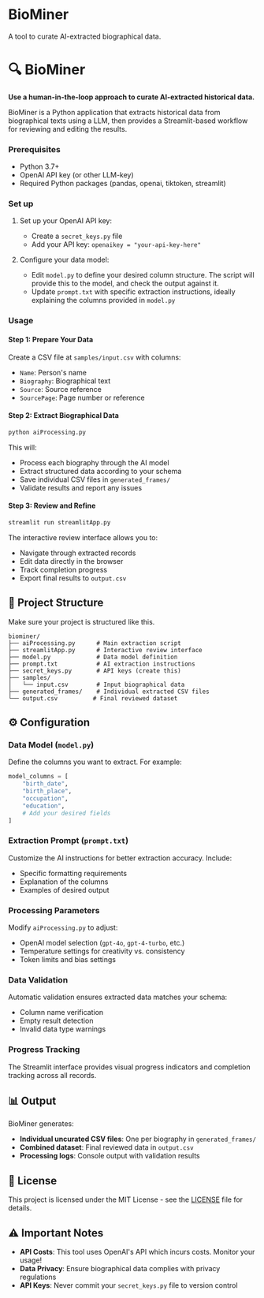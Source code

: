 # BioMiner
A tool to curate AI-extracted biographical data.

# 🔍 BioMiner

**Use a human-in-the-loop approach to curate AI-extracted historical data.**

BioMiner is a Python application that extracts historical data from biographical texts using a LLM, then provides a Streamlit-based workflow for reviewing and editing the results.

### Prerequisites

- Python 3.7+
- OpenAI API key (or other LLM-key)
- Required Python packages (pandas, openai, tiktoken, streamlit)

### Set up
1. Set up your OpenAI API key:
   - Create a `secret_keys.py` file
   - Add your API key: `openaikey = "your-api-key-here"`

2. Configure your data model:
   - Edit `model.py` to define your desired column structure. The script will provide this to the model, and check the output against it.
   - Update `prompt.txt` with specific extraction instructions, ideally explaining the columns provided in `model.py`

### Usage

#### Step 1: Prepare Your Data
Create a CSV file at `samples/input.csv` with columns:
- `Name`: Person's name
- `Biography`: Biographical text
- `Source`: Source reference
- `SourcePage`: Page number or reference

#### Step 2: Extract Biographical Data
```bash
python aiProcessing.py
```
This will:
- Process each biography through the AI model
- Extract structured data according to your schema
- Save individual CSV files in `generated_frames/`
- Validate results and report any issues

#### Step 3: Review and Refine
```bash
streamlit run streamlitApp.py
```
The interactive review interface allows you to:
- Navigate through extracted records
- Edit data directly in the browser
- Track completion progress
- Export final results to `output.csv`

## 📁 Project Structure
Make sure your project is structured like this.
```
biominer/
├── aiProcessing.py      # Main extraction script
├── streamlitApp.py      # Interactive review interface
├── model.py             # Data model definition
├── prompt.txt           # AI extraction instructions
├── secret_keys.py       # API keys (create this)
├── samples/
│   └── input.csv        # Input biographical data
├── generated_frames/    # Individual extracted CSV files
└── output.csv          # Final reviewed dataset
```

## ⚙️ Configuration

### Data Model (`model.py`)
Define the columns you want to extract. For example:
```python
model_columns = [
    "birth_date",
    "birth_place", 
    "occupation",
    "education",
    # Add your desired fields
]
```

### Extraction Prompt (`prompt.txt`)
Customize the AI instructions for better extraction accuracy. Include:
- Specific formatting requirements
- Explanation of the columns
- Examples of desired output

### Processing Parameters
Modify `aiProcessing.py` to adjust:
- OpenAI model selection (`gpt-4o`, `gpt-4-turbo`, etc.)
- Temperature settings for creativity vs. consistency
- Token limits and bias settings

### Data Validation
Automatic validation ensures extracted data matches your schema:
- Column name verification
- Empty result detection
- Invalid data type warnings

### Progress Tracking
The Streamlit interface provides visual progress indicators and completion tracking across all records.

## 📊 Output
BioMiner generates:
- **Individual uncurated CSV files**: One per biography in `generated_frames/`
- **Combined dataset**: Final reviewed data in `output.csv`
- **Processing logs**: Console output with validation results

## 📝 License

This project is licensed under the MIT License - see the [LICENSE](LICENSE) file for details.

## ⚠️ Important Notes

- **API Costs**: This tool uses OpenAI's API which incurs costs. Monitor your usage!
- **Data Privacy**: Ensure biographical data complies with privacy regulations
- **API Keys**: Never commit your `secret_keys.py` file to version control
